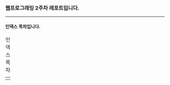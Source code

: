 <h3>웹프로그래밍 2주차 레포트입니다.</h3>
<hr>
<h4>인덱스 목차입니다.</h4>
<table>
  <caption>인덱스 목차</caption>
  <tbody>
    <tr>
      <td><img src="https://github.com/donghwanJ/Webprogramming/assets/144616736/03f507a4-169a-4da1-8fa2-89cbc09e7f96" width="500" height="500></td>
    </tr>
  </tbody>
</table>
<h4>104쪽 오픈 챌린지</h4>
<table>
  <caption>104쪽 오픈 챌린지</caption>
  <tbody>
    <tr>
      <td><img src=</td>
    </tr>
  </tbody>
</table>
